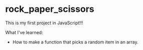 # rock_paper_scissors

This is my first project in JavaScript!!!

What I've learned:
- How to make a function that picks a random item in an array.
